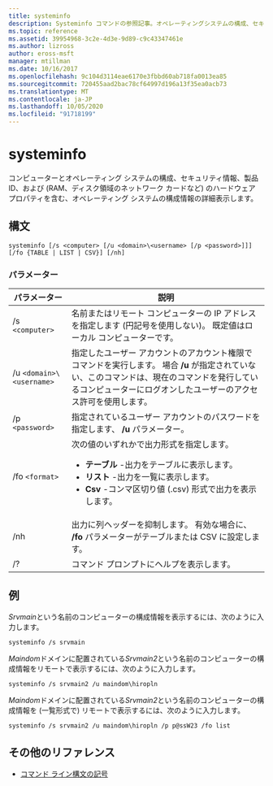 ```yaml
---
title: systeminfo
description: Systeminfo コマンドの参照記事。オペレーティングシステムの構成、セキュリティ情報、製品 ID、ハードウェアのプロパティ (RAM、ディスク領域、ネットワークカードなど) を含む、コンピューターとそのオペレーティングシステムに関する詳細な構成情報が表示されます。
ms.topic: reference
ms.assetid: 39954968-3c2e-4d3e-9d89-c9c43347461e
ms.author: lizross
author: eross-msft
manager: mtillman
ms.date: 10/16/2017
ms.openlocfilehash: 9c104d3114eae6170e3fbbd60ab718fa0013ea85
ms.sourcegitcommit: 720455aad2bac78cf64997d196a13f35ea0acb73
ms.translationtype: MT
ms.contentlocale: ja-JP
ms.lasthandoff: 10/05/2020
ms.locfileid: "91718199"
---
```

# <a name="systeminfo"></a>systeminfo

コンピューターとオペレーティング システムの構成、セキュリティ情報、製品 ID、および (RAM、ディスク領域のネットワーク カードなど) のハードウェア プロパティを含む、オペレーティング システムの構成情報の詳細表示します。

## <a name="syntax"></a>構文

```
systeminfo [/s <computer> [/u <domain>\<username> [/p <password>]]] [/fo {TABLE | LIST | CSV}] [/nh]
```

### <a name="parameters"></a>パラメーター

| パラメーター | 説明 |
|--|--|
| /s `<computer>` | 名前またはリモート コンピューターの IP アドレスを指定します (円記号を使用しない)。 既定値はローカル コンピューターです。 |
| /u `<domain>\<username>` | 指定したユーザー アカウントのアカウント権限でコマンドを実行します。 場合 **/u** が指定されていない、このコマンドは、現在のコマンドを発行しているコンピューターにログオンしたユーザーのアクセス許可を使用します。 |
| /p `<password>` | 指定されているユーザー アカウントのパスワードを指定します、 **/u** パラメーター。 |
| /fo `<format>` | 次の値のいずれかで出力形式を指定します。<ul><li>**テーブル** -出力をテーブルに表示します。</li><li>**リスト** -出力を一覧に表示します。</li><li>**Csv** -コンマ区切り値 (.csv) 形式で出力を表示します。</li></ul> |
| /nh | 出力に列ヘッダーを抑制します。 有効な場合に、 **/fo** パラメーターがテーブルまたは CSV に設定します。 |
| /? | コマンド プロンプトにヘルプを表示します。 |

## <a name="examples"></a>例

*Srvmain*という名前のコンピューターの構成情報を表示するには、次のように入力します。

```
systeminfo /s srvmain
```

*Maindom*ドメインに配置されている*Srvmain2*という名前のコンピューターの構成情報をリモートで表示するには、次のように入力します。

```
systeminfo /s srvmain2 /u maindom\hiropln
```

*Maindom*ドメインに配置されている*Srvmain2*という名前のコンピューターの構成情報を (一覧形式で) リモートで表示するには、次のように入力します。

```
systeminfo /s srvmain2 /u maindom\hiropln /p p@ssW23 /fo list
```

## <a name="additional-references"></a>その他のリファレンス

- [コマンド ライン構文の記号](command-line-syntax-key.md)
